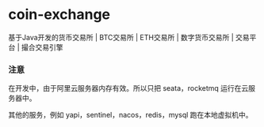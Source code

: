 # coin-exchange

基于Java开发的货币交易所 | BTC交易所 | ETH交易所 | 数字货币交易所 | 交易平台 | 撮合交易引擎

### 注意

在开发中，由于阿里云服务器内存有效。所以只把 seata，rocketmq 运行在云服务器中。

其他的服务，例如 yapi，sentinel，nacos，redis，mysql 跑在本地虚拟机中。

